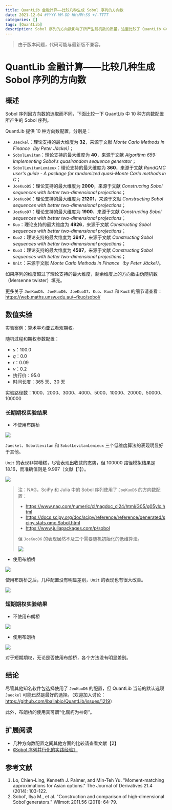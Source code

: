 ```yaml
---
title: QuantLib 金融计算——比较几种生成 Sobol 序列的方向数
date: 2021-12-04 #YYYY-MM-DD HH:MM:SS +/-TTTT
categories: []
tags: [QuantLib]
description: Sobol 序列的方向数影响了所产生随机数的质量，这里比较了 QuantLib 中内置的方向数配置。
---
```


> 由于版本问题，代码可能与最新版不兼容。

# QuantLib 金融计算——比较几种生成 Sobol 序列的方向数

## 概述

Sobol 序列因方向数的选取而不同，下面比较一下 QuantLib 中 10 种方向数配置所产生的 Sobol 序列。

QuantLib 提供 10 种方向数配置，分别是：
* `Jaeckel`：理论支持的最大维度为 **32**，来源于文献 *Monte Carlo Methods in Finance（by Peter Jäckel）*；
* `SobolLevitan`：理论支持的最大维度为 **40**，来源于文献 *Algorithm 659: Implementing Sobol's quasirandom sequence generator*；
* `SobolLevitanLemieux`：理论支持的最大维度为 **360**，来源于文献 *RandQMC user's guide - A package for randomized quasi-Monte Carlo methods in C*；
* `JoeKuoD5`：理论支持的最大维度为 **2000**，来源于文献 *Constructing Sobol sequences with better two-dimensional projections*；
* `JoeKuoD6`：理论支持的最大维度为 **21201**，来源于文献 *Constructing Sobol sequences with better two-dimensional projections*；
* `JoeKuoD7`：理论支持的最大维度为 **1900**，来源于文献 *Constructing Sobol sequences with better two-dimensional projections*；
* `Kuo`：理论支持的最大维度为 **4926**，来源于文献 *Constructing Sobol sequences with better two-dimensional projections*；
* `Kuo2`：理论支持的最大维度为 **3947**，来源于文献 *Constructing Sobol sequences with better two-dimensional projections*；
* `Kuo3`：理论支持的最大维度为 **4587**，来源于文献 *Constructing Sobol sequences with better two-dimensional projections*；
* `Unit`：来源于文献 *Monte Carlo Methods in Finance（by Peter Jäckel）*。

如果序列的维度超过了理论支持的最大维度，剩余维度上的方向数由伪随机数（Mersenne twister）填充。

更多关于 `JoeKuoD5`、`JoeKuoD6`、`JoeKuoD7`、`Kuo`、`Kuo2` 和 `Kuo3` 的细节请查看：<https://web.maths.unsw.edu.au/~fkuo/sobol/>

## 数值实验

实验案例：算术平均亚式看涨期权。

随机过程和期权参数配置：
* $s$：100.0
* $q$：0.0
* $r$：0.09
* $v$：0.2
* 执行价：95.0
* 时间长度：365 天、30 天

实验路径数：1000、2000、3000、4000、5000、10000、20000、50000、100000

### 长期期权实验结果

* 不使用布朗桥

![](/img/QuantLib/sobol/long-no-bridge.png)

`Jaeckel`、`SobolLevitan` 和 `SobolLevitanLemieux` 三个低维度算法的表现明显好于其他。

`Unit` 的表现非常糟糕，尽管表现出收敛的态势，但 100000 路径模拟结果是 18.16，而准确值则是 9.997（文献【1】）。

![](/img/QuantLib/sobol/unit.png)

> 注：NAG，SciPy 和 Julia 中的 Sobol 序列使用了 `JoeKuoD6` 的方向数配置：
> * https://www.nag.com/numeric/cl/nagdoc_cl24/html/G05/g05ylc.html
> * https://docs.scipy.org/doc/scipy/reference/reference/generated/scipy.stats.qmc.Sobol.html
> * https://www.juliapackages.com/p/sobol
> 
> 但 `JoeKuoD6` 的表现居然不及三个需要随机初始化的低维算法。
> 
> ![](/img/meme/confuse.jpg)

* 使用布朗桥

![](/img/QuantLib/sobol/long-bridge.png)

使用布朗桥之后，几种配置没有明显差别，`Unit` 的表现也有很大改善。

![](/img/QuantLib/sobol/unit-bridge.png)

### 短期期权实验结果

* 不使用布朗桥

![](/img/QuantLib/sobol/short-no-bridge.png)

* 使用布朗桥

![](/img/QuantLib/sobol/short-bridge.png)

对于短期期权，无论是否使用布朗桥，各个方法没有明显差别。

## 结论

尽管其他知名软件包选择使用了 `JeoKuoD6` 的配置，但 QuantLib 当前的默认选项 `Jaeckel` 可能已然是最好的选择。（欢迎加入讨论：<https://github.com/lballabio/QuantLib/issues/1219>）

此外，布朗桥的使用真可谓“化腐朽为神奇”。

## 扩展阅读

* 几种方向数配置之间其他方面的比较请查看文献【2】
* [《Sobol 序列并行化的实践经验》](https://www.cnblogs.com/xuruilong100/p/15463456.html)

## 参考文献

1. Lo, Chien-Ling, Kenneth J. Palmer, and Min-Teh Yu. "Moment-matching approximations for Asian options." The Journal of Derivatives 21.4 (2014): 103-122.
2. Sobol', Ilya M., et al. "Construction and comparison of high‐dimensional Sobol'generators." Wilmott 2011.56 (2011): 64-79.

